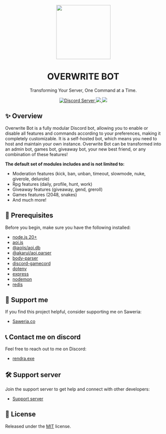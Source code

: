 <p align="center"><a href="https://github.com/pandhu-rendra/overwrite-bot"><img src="https://media.discordapp.net/attachments/1239568210823610408/1264237008700702720/OVERWRITE-removebg-preview.png?ex=669d23f7&is=669bd277&hm=3b109d345ea8f26305e1775bbe020a6b46c025403b287437f0c716cbc16fabad&=&format=webp&quality=lossless&width=480&height=480" width="175" height="175" href="https://github.com/pandhu-rendra/overwrite-bot"></a></p>
<h1 align="center">OVERWRITE BOT</h1>
<p align="center">Transforming Your Server, One Command at a Time.</p>

<p align="center">
  <a href="https://discord.gg/Jc2WzwHTM2">
    <img src="https://discordapp.com/api/guilds/1238858280361529354/widget.png?style=shield" alt="Discord Server">
  </a>
  <a href="https://opensource.org/license/mit-license-txt">
    <img src="https://img.shields.io/github/license/pandhu-rendra/overwrite-bot.svg?link=https%3A%2F%2Fopensource.org%2Flicense%2Fmit">
  </a>
  <a href="https://saweria.co/rendraaja">
    <img src="https://img.shields.io/badge/Support-Us!-blue.svg?style=flat&logo=patreon&link=https%3A%2F%2Fsaweria.co%2Frendraaja">
  </a>
</p>

## ✨ Overview
Overwrite Bot is a fully modular Discord bot, allowing you to enable or disable all features and commands according to your preferences, making it completely customizable. It is a self-hosted bot, which means you need to host and maintain your own instance. Overwrite Bot can be transformed into an admin bot, games bot, giveaway bot, your new best friend, or any combination of these features!

**The default set of modules includes and is not limited to:**

- Moderation features (kick, ban, unban, timeout, slowmode, nuke, giverole, delurole)
- Rpg features (daily, profile, hunt, work)
- Giveaway features (giveaway, gend, greroll)
- Games features (2048, snakes)
- And much more!

## 🚧 Prerequisites
Before you begin, make sure you have the following installed:

- [node.js 20+](https://nodejs.org/en/download/)
- [aoi.js](https://www.npmjs.com/package/aoi.js)
- [@aoijs/aoi.db](https://www.npmjs.com/package/@aoijs/aoi.db)
- [@akarui/aoi.parser](https://www.npmjs.com/package/@akarui/aoi.parser)
- [body-parser](https://www.npmjs.com/package/body-parser)
- [discord-gamecord](https://www.npmjs.com/package/discord-gamecord)
- [dotenv](https://www.npmjs.com/package/dotenv)
- [express](https://www.npmjs.com/package/express)
- [nodemon](https://www.npmjs.com/package/nodemon)
- [redis](https://www.npmjs.com/package/redis)

## 💸 Support me
If you find this project helpful, consider supporting me on Saweria:

- [Saweria.co](https://saweria.co/rendraaja)

## 📞 Contact me on discord
Feel free to reach out to me on Discord:
- [rendra.exe](https://discord.com/users/941844949824069692)

## 🛠️ Support server
Join the support server to get help and connect with other developers:
- [Support server](https://overwritestore.my.id/discord)

## 📄 License
Released under the [MIT](https://opensource.org/license/mit-license-txt) license.
